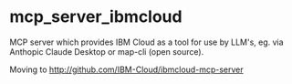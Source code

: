 # mcp_server_ibmcloud
MCP server which provides IBM Cloud as a tool for use by LLM's, eg. via Anthopic Claude Desktop or map-cli (open source).

Moving to http://github.com/IBM-Cloud/ibmcloud-mcp-server
